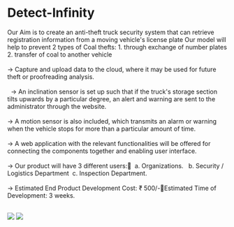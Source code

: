 # Detect-Infinity

Our Aim is to create an anti-theft truck security system that can retrieve registration information from a moving vehicle's license plate 
Our model will help to prevent 2 types of Coal thefts:
          1. through exchange of number plates         2.  transfer of coal to another vehicle<br><br>
-> Capture and upload data to the cloud, where it may be used for future theft or proofreading analysis.<br><br> 
-> An inclination sensor is set up such that if the truck's storage section tilts upwards by a particular degree, an alert and warning are sent to the administrator through the website.<br><br>
-> A motion sensor is also included, which transmits an alarm or warning when the vehicle stops for more than a particular amount of time.<br><br>
-> A web application with the relevant functionalities will be offered for connecting the components together and enabling user interface.<br><br>
-> Our product will have 3 different users:  a. Organizations.   b. Security / Logistics Department  c. Inspection Department.<br><br>
-> Estimated End Product Development Cost:  ₹ 500/-Estimated Time of Development: 3 weeks.<br><br>

<img src="[WhatsApp Image 2022-04-10 at 11 38 16](https://user-images.githubusercontent.com/93326858/162604940-a07d1c47-807d-4c68-a4a8-96718b830631.jpeg)">

<img src="[WhatsApp Image 2022-04-10 at 11 31 59](https://user-images.githubusercontent.com/93326858/162604982-5b1e7254-e84d-4d96-a203-dec4749bc351.jpeg)">

